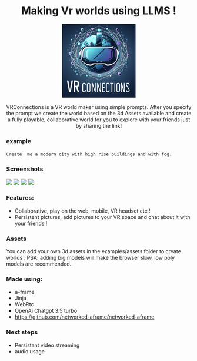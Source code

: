 <div align="center">

# Making Vr worlds using LLMS ! 


<img src="logo.png" width="200" height="200">


VRConnections is a VR world maker using simple prompts. After you specify  the prompt we create the world based on the 3d Assets available and create a fully playable, collaborative world for you to explore with your friends just by sharing the link!

</div>

### example 

``` Create  me a modern city with high rise buildings and with fog. ```

### Screenshots 

![](sc1.png)
![](sc2.png)
![](sc3.png)
![](sc4.png)



### Features:
- Collaborative, play on the web, mobile, VR headset etc !
- Persistent pictures, add pictures to your VR space and chat about it with your friends !


### Assets
You can add your own 3d assets in the examples/assets folder to create worlds . PSA: adding big models will make the browser slow, low poly models are recommended. 

### Made using:

- a-frame 
- Jinja 
- WebRtc 
- OpenAi Chatgpt 3.5 turbo
- https://github.com/networked-aframe/networked-aframe


### Next steps 
- Persistant video streaming 
- audio usage